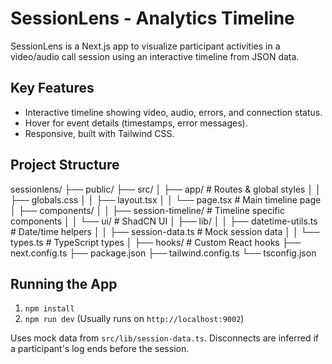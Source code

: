 
# SessionLens - Analytics Timeline

SessionLens is a Next.js app to visualize participant activities in a video/audio call session using an interactive timeline from JSON data.

## Key Features

*   Interactive timeline showing video, audio, errors, and connection status.
*   Hover for event details (timestamps, error messages).
*   Responsive, built with Tailwind CSS.

## Project Structure

sessionlens/
├── public/
├── src/
│   ├── app/                # Routes & global styles
│   │   ├── globals.css
│   │   ├── layout.tsx
│   │   └── page.tsx        # Main timeline page
│   ├── components/
│   │   ├── session-timeline/ # Timeline specific components
│   │   └── ui/             # ShadCN UI
│   ├── lib/
│   │   ├── datetime-utils.ts # Date/time helpers
│   │   ├── session-data.ts   # Mock session data
│   │   └── types.ts          # TypeScript types
│   ├── hooks/              # Custom React hooks
├── next.config.ts
├── package.json
├── tailwind.config.ts
└── tsconfig.json

## Running the App

1.  `npm install`
2.  `npm run dev` (Usually runs on `http://localhost:9002`)

Uses mock data from `src/lib/session-data.ts`.
Disconnects are inferred if a participant's log ends before the session.
